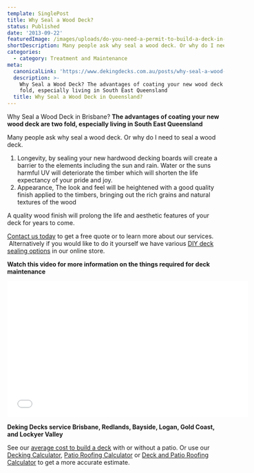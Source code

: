 ```yaml
---
template: SinglePost
title: Why Seal a Wood Deck?
status: Published
date: '2013-09-22'
featuredImage: /images/uploads/do-you-need-a-permit-to-build-a-deck-in-queensland.jpg
shortDescription: Many people ask why seal a wood deck. Or why do I need to seal a wood deck.
categories:
  - category: Treatment and Maintenance
meta:
  canonicalLink: 'https://www.dekingdecks.com.au/posts/why-seal-a-wood-deck/'
  description: >-
    Why Seal a Wood Deck? The advantages of coating your new wood deck are two
    fold, especially living in South East Queensland
  title: Why Seal a Wood Deck in Queensland?
---
```

Why Seal a Wood Deck in Brisbane? **The advantages of coating your new wood deck are two fold, especially living in South East Queensland**

Many people ask why seal a wood deck. Or why do I need to seal a wood deck.

1. Longevity, by sealing your new hardwood decking boards will create a barrier to the elements including the sun and rain. Water or the suns harmful UV will deteriorate the timber which will shorten the life expectancy of your pride and joy.
2. Appearance, The look and feel will be heightened with a good quality finish applied to the timbers, bringing out the rich grains and natural textures of the wood

A quality wood finish will prolong the life and aesthetic features of your deck for years to come.

[Contact us today](https://www.dekingdecks.com.au/contact/) to get a free quote or to learn more about our services.  Alternatively if you would like to do it yourself we have various [DIY deck sealing options](https://www.dekingdecks.com.au/services/deck-accessories/) in our online store.

**Watch this video for more information on the things required for deck maintenance**

<iframe src="//www.youtube.com/embed/Rly5vANFGaw" width="560" height="315" frameborder="0" allowfullscreen="allowfullscreen"></iframe>

**Deking Decks service Brisbane, Redlands, Bayside, Logan, Gold Coast, and Lockyer Valley**

See our [average cost to build a deck](https://www.dekingdecks.com.au/posts/patio-installation-cost-timber-patio-and-roofing/) with or without a patio. Or use our [Decking Calculator](https://www.dekingdecks.com.au/quote-calculator/), [Patio Roofing Calculator](https://www.dekingdecks.com.au/quote-calculator/) or [Deck and Patio Roofing Calculator](https://www.dekingdecks.com.au/quote-calculator/) to get a more accurate estimate.
